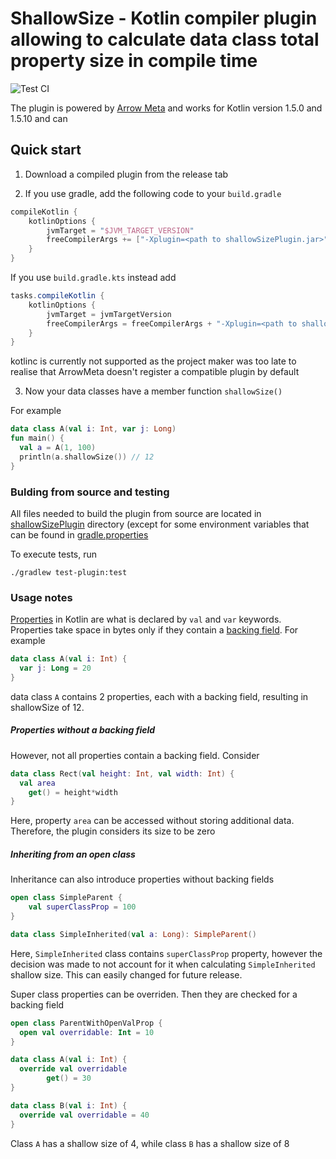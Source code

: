 # ShallowSize - Kotlin compiler plugin allowing to calculate data class total property size in compile time
![Test CI](https://github.com/muldrik/kotlinc-shallowSize-plugin/actions/workflows/gradle.yml/badge.svg)

The plugin is powered by [Arrow Meta](https://github.com/arrow-kt/arrow-meta) and works for Kotlin version 1.5.0 and 1.5.10 and can

## Quick start
1. Download a compiled plugin from the release tab

2. If you use gradle, add the following code to your `build.gradle`
```gradle
compileKotlin {
    kotlinOptions {
        jvmTarget = "$JVM_TARGET_VERSION"
        freeCompilerArgs += ["-Xplugin=<path to shallowSizePlugin.jar>"]
    }
}
```
If you use `build.gradle.kts` instead add
```gradle
tasks.compileKotlin {
    kotlinOptions {
        jvmTarget = jvmTargetVersion
        freeCompilerArgs = freeCompilerArgs + "-Xplugin=<path to shallowSizePlugin.jar>"
    }
}
```
kotlinc is currently not supported as the project maker was too late to realise that ArrowMeta doesn't register a compatible plugin by default

3. Now your data classes have a member function `shallowSize()`

For example
```kotlin
data class A(val i: Int, var j: Long)
fun main() {
  val a = A(1, 100)
  println(a.shallowSize()) // 12
}
```

### Bulding from source and testing
All files needed to build the plugin from source are located in [shallowSizePlugin](https://github.com/muldrik/kotlinc-shallowSize-plugin/tree/master/shallowSizePlugin) directory (except for some environment variables that can be found in [gradle.properties](https://github.com/muldrik/kotlinc-shallowSize-plugin/blob/master/gradle.properties)

To execute tests, run

    ./gradlew test-plugin:test

### Usage notes

[Properties](https://kotlinlang.org/docs/properties.html) in Kotlin are what is declared by `val` and `var` keywords. Properties take space in bytes only if they contain a [backing field](https://kotlinlang.org/docs/properties.html#backing-fields). For example
```kotlin
data class A(val i: Int) {
  var j: Long = 20
}
```
data class `A` contains 2 properties, each with a backing field, resulting in shallowSize of 12.

##### Properties without a backing field
However, not all properties contain a backing field. Consider

```kotlin
data class Rect(val height: Int, val width: Int) {
  val area
    get() = height*width
}
```
Here, property `area` can be accessed without storing additional data. Therefore, the plugin considers its size to be zero

##### Inheriting from an open class

Inheritance can also introduce properties without backing fields
```kotlin
open class SimpleParent {
    val superClassProp = 100
}

data class SimpleInherited(val a: Long): SimpleParent()
```
Here, `SimpleInherited` class contains `superClassProp` property, however the decision was made to not account for it when calculating `SimpleInherited` shallow size. This can easily changed for future release.

Super class properties can be overriden. Then they are checked for a backing field

```kotlin
open class ParentWithOpenValProp {
  open val overridable: Int = 10
}

data class A(val i: Int) {
  override val overridable
        get() = 30
}

data class B(val i: Int) {
  override val overridable = 40
}
```
Class `A` has a shallow size of 4, while class `B` has a shallow size of 8





